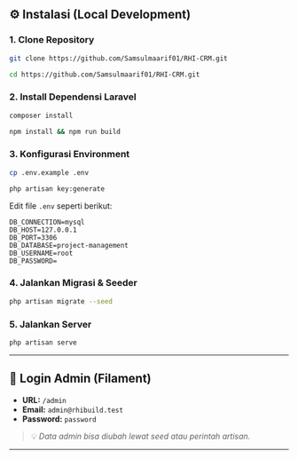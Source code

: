 
## ⚙️ Instalasi (Local Development)

### 1. Clone Repository
```bash
git clone https://github.com/Samsulmaarif01/RHI-CRM.git
```
```bash
cd https://github.com/Samsulmaarif01/RHI-CRM.git
```

### 2. Install Dependensi Laravel
```bash
composer install
```
```bash
npm install && npm run build
```

### 3. Konfigurasi Environment
```bash
cp .env.example .env
```
```bash
php artisan key:generate
```

Edit file `.env` seperti berikut:
```
DB_CONNECTION=mysql
DB_HOST=127.0.0.1
DB_PORT=3306
DB_DATABASE=project-management
DB_USERNAME=root
DB_PASSWORD=
```

### 4. Jalankan Migrasi & Seeder
```bash
php artisan migrate --seed
```

### 5. Jalankan Server
```bash
php artisan serve
```

---

## 🔐 Login Admin (Filament)
- **URL:** `/admin`  
- **Email:** `admin@rhibuild.test`  
- **Password:** `password`  

> 💡 *Data admin bisa diubah lewat seed atau perintah artisan.*

---
